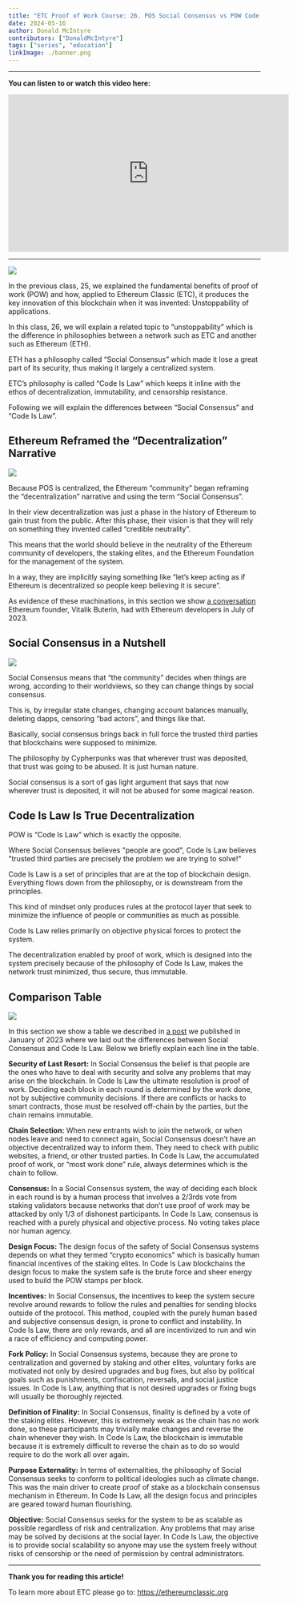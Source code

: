 ```yaml
---
title: "ETC Proof of Work Course: 26. POS Social Consensus vs POW Code Is Law"
date: 2024-05-16
author: Donald McIntyre
contributors: ["DonaldMcIntyre"]
tags: ["series", "education"]
linkImage: ./banner.png
---
```


---
**You can listen to or watch this video here:**

<iframe width="560" height="315" src="https://www.youtube.com/embed/AfJBOtaEujo" title="YouTube video player" frameborder="0" allow="accelerometer; autoplay; clipboard-write; encrypted-media; gyroscope; picture-in-picture; web-share" allowfullscreen></iframe>

---

![](banner.png)

In the previous class, 25, we explained the fundamental benefits of proof of work (POW) and how, applied to Ethereum Classic (ETC), it produces the key innovation of this blockchain when it was invented: Unstoppability of applications.

In this class, 26, we will explain a related topic to “unstoppability” which is the difference in philosophies between a network such as ETC and another such as Ethereum (ETH).

ETH has a philosophy called “Social Consensus” which made it lose a great part of its security, thus making it largely a centralized system.

ETC’s philosophy is called “Code Is Law” which keeps it inline with the ethos of decentralization, immutability, and censorship resistance.

Following we will explain the differences between “Social Consensus” and “Code Is Law”.

## Ethereum Reframed the “Decentralization” Narrative

![](./1.png)

Because POS is centralized, the Ethereum “community” began reframing the “decentralization” narrative and using the term “Social Consensus”.

In their view decentralization was just a phase in the history of Ethereum to gain trust from the public. After this phase, their vision is that they will rely on something they invented called “credible neutrality”.

This means that the world should believe in the neutrality of the Ethereum community of developers, the staking elites, and the Ethereum Foundation for the management of the system.

In a way, they are implicitly saying something like “let’s keep acting as if Ethereum is decentralized so people keep believing it is secure”.

As evidence of these machinations, in this section we show [a conversation](https://twitter.com/ChrisBlec/status/1675127714393518083) Ethereum founder, Vitalik Buterin, had with Ethereum developers in July of 2023. 

## Social Consensus in a Nutshell

![](2.png)

Social Consensus means that “the community” decides when things are wrong, according to their worldviews, so they can change things by social consensus. 

This is, by irregular state changes, changing account balances manually, deleting dapps, censoring “bad actors”, and things like that.

Basically, social consensus brings back in full force the trusted third parties that blockchains were supposed to minimize.

The philosophy by Cypherpunks was that wherever trust was deposited, that trust was going to be abused. It is just human nature.

Social consensus is a sort of gas light argument that says that now wherever trust is deposited, it will not be abused for some magical reason.

## Code Is Law Is True Decentralization

POW is “Code Is Law” which is exactly the opposite. 

Where Social Consensus believes "people are good", Code Is Law believes "trusted third parties are precisely the problem we are trying to solve!"

Code Is Law is a set of principles that are at the top of blockchain design. Everything flows down from the philosophy, or is downstream from the principles.

This kind of mindset only produces rules at the protocol layer that seek to minimize the influence of people or communities as much as possible.

Code Is Law relies primarily on objective physical forces to protect the system.

The decentralization enabled by proof of work, which is designed into the system precisely because of the philosophy of Code Is Law, makes the network trust minimized, thus secure, thus immutable.

## Comparison Table

![](./3.png)

In this section we show a table we described in [a post](https://ethereumclassic.org/blog/2023-01-25-ethereums-social-consensus-vs-ethereum-classics-code-is-law) we published in January of 2023 where we laid out the differences between Social Consensus and Code Is Law. Below we briefly explain each line in the table.

**Security of Last Resort:** In Social Consensus the belief is that people are the ones who have to deal with security and solve any problems that may arise on the blockchain. In Code Is Law the ultimate resolution is proof of work. Deciding each block in each round is determined by the work done, not by subjective community decisions. If there are conflicts or hacks to smart contracts, those must be resolved off-chain by the parties, but the chain remains immutable.

**Chain Selection:** When new entrants wish to join the network, or when nodes leave and need to connect again, Social Consensus doesn’t have an objective decentralized way to inform them. They need to check with public websites, a friend, or other trusted parties. In Code Is Law, the accumulated proof of work, or “most work done” rule, always determines which is the chain to follow.

**Consensus:** In a Social Consensus system, the way of deciding each block in each round is by a human process that involves a 2/3rds vote from staking validators because networks that don’t use proof of work may be attacked by only 1/3 of dishonest participants. In Code Is Law, consensus is reached with a purely physical and objective process. No voting takes place nor human agency.  

**Design Focus:** The design focus of the safety of Social Consensus systems depends on what they termed “crypto economics” which is basically human financial incentives of the staking elites. In Code Is Law blockchains the design focus to make the system safe is the brute force and sheer energy used to build the POW stamps per block.

**Incentives:** In Social Consensus, the incentives to keep the system secure revolve around rewards to follow the rules and penalties for sending blocks outside of the protocol. This method, coupled with the purely human based and subjective consensus design, is prone to conflict and instability. In Code Is Law, there are only rewards, and all are incentivized to run and win a race of efficiency and computing power.

**Fork Policy:** In Social Consensus systems, because they are prone to centralization and governed by staking and other elites, voluntary forks are motivated not only by desired upgrades and bug fixes, but also by political goals such as punishments, confiscation, reversals, and social justice issues. In Code Is Law, anything that is not desired upgrades or fixing bugs will usually be thoroughly rejected.

**Definition of Finality:** In Social Consensus, finality is defined by a vote of the staking elites. However, this is extremely weak as the chain has no work done, so these participants may trivially make changes and reverse the chain whenever they wish. In Code Is Law, the blockchain is immutable because it is extremely difficult to reverse the chain as to do so would require to do the work all over again.

**Purpose Externality:** In terms of externalities, the philosophy of Social Consensus seeks to conform to political ideologies such as climate change. This was the main driver to create proof of stake as a blockchain consensus mechanism in Ethereum. In Code Is Law, all the design focus and principles are geared toward human flourishing.

**Objective:** Social Consensus seeks for the system to be as scalable as possible regardless of risk and centralization. Any problems that may arise may be solved by decisions at the social layer. In Code Is Law, the objective is to provide social scalability so anyone may use the system freely without risks of censorship or the need of permission by central administrators.

---

**Thank you for reading this article!**

To learn more about ETC please go to: https://ethereumclassic.org
